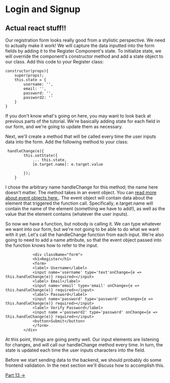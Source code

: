 # Login and Signup

## Actual react stuff!!

Our registration form looks really good from a stylistic perspective. We need to actually make it work! We will capture the data inputted into the form fields by adding it to the Register Component's state. To initialize state, we will override the component's constructor method and add a state object to our class. Add this code to your Register class:

```
constructor(props){
    super(props);
    this.state = {
        username: '',
        email: '',
        password: '',
        password2: ''
    }
}

```
If you don't know what's going on here, you may want to look back at previous parts of the tutorial. We're basically adding state for each field in our form, and we're going to update them as necessary.


 Next, we'll create a method that will be called every time the user inputs data into the form. Add the following method to your class:

```
 handleChange(e){
        this.setState({
            ... this.state,
            [e.target.name]: e.target.value
            
        });
    }

```

I chose the arbitrary name handleChange for this method; the name here doesn't matter. The method takes in an event object. You can [read more about event objects here.](https://www.w3schools.com/jsref/obj_event.asp). The event object will contain data about the element that triggered the function call. Specifically, e.target.name will contain the name of the element (something we have to add!), as well as the value that the element contains (whatever the user inputs).  

So now we have a function, but nobody is calling it. We can type whatever we want into our form, but we're not going to be able to do what we want with it yet. Let's call the handleChange function from each input. We're also going to need to add a name attribute, so that the event object passed into the function knows how to refer to the input.

```
            <div className="form">
            <h1>Register</h1>
            <form>
            <label> Username</label>
            <input name='username' type='text'onChange={e => this.handleChange(e)} required></input>
            <label> Email</label>
            <input name='email' type='email' onChange={e => this.handleChange(e)} required></input>
            <label> Password</label>
            <input name='password' type='password' onChange={e => this.handleChange(e)} required></input>
            <label> Verify Password</label>
            <input name ='password2' type='password' onChange={e => this.handleChange(e)} required></input>
            <button>Submit</button>
            </form>
        </div>
```

At this point, things are going pretty well. Our input elements are listening for changes, and will call our handleChange method every time. In turn, the state is updated each time the user inputs characters into the field. 


Before we start sending data to the backend, we should probably do some frontend validation. In the next section we'll discuss how to accomplish this.

[Part 13 ->](part13.html)
